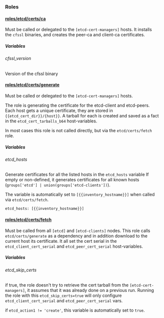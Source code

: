 
### Roles

####  [roles/etcd/certs/ca](https://github.com/ant31/etcd-ansible/blob/master/roles/etcd/certs/ca)

Must be called or delegated to the `[etcd-cert-managers]` hosts.
It installs the `cfssl` binaries, and creates the peer-ca and client-ca certificates.
##### Variables
###### cfssl_version
Version of the cfssl binary

#### [roles/etcd/certs/generate](https://github.com/ant31/etcd-ansible/blob/master/roles/etcd/certs/generate)

Must be called or delegated to the `[etcd-cert-managers]` hosts.

The role is generating the certificate for the etcd-client and etcd-peers.
Each host gets a unique certificate, they are stored in `{{etcd_cert_dir}}/{host}}`.
A tarball for each is created and saved as a fact in the `etcd_cert_tarballs_b64` host-variables.

In most cases this role is not called directly, but via the `etcd/certs/fetch` role. 

##### Variables
###### etcd_hosts
Generate certificates for all the listed hosts in the `etcd_hosts` variable
If empty or non-defined, it generates certificates for all known hosts (`groups['etcd'] | union(groups['etcd-clients'])`).

The variable is automatically set to `[{{inventory_hostname}}]` when called via `etcd/certs/fetch`.
```
etcd_hosts: [{{inventory_hostname}}]
```

####  [roles/etcd/certs/fetch](https://github.com/ant31/etcd-ansible/blob/master/roles/etcd/certs/fetch)

Must be called from all `[etcd]` and `[etcd-clients]` nodes.
This role calls `etcd/certs/generate` as a dependency and in addition download to the current host its certificate. 
It all set the cert serial in the `etcd_client_cert_serial` and `etcd_peer_cert_serial` host-variables.

##### Variables
###### etcd_skip_certs
if true, the role doesn't try to retrieve the cert tarball from the `[etcd-cert-managers]`, it assumes that it was already done on a previous run. Running the role with this `etcd_skip_certs=true` will only configure `etcd_client_cert_serial` and `etcd_peer_cert_serial` vars.

if `etcd_action1 != 'create'`, this variable is automatically set to `true`. 
 
